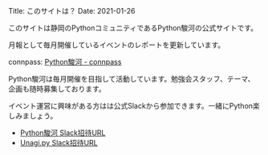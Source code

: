 Title: このサイトは？
Date: 2021-01-26

このサイトは静岡のPythonコミュニティであるPython駿河の公式サイトです。

月報として毎月開催しているイベントのレポートを更新しています。

connpass: [Python駿河 - connpass](https://py-suruga.connpass.com/)

Python駿河は毎月開催を目指して活動しています。勉強会スタッフ、テーマ、企画も随時募集しております。

イベント運営に興味がある方はは公式Slackから参加できます。一緒にPython楽しみましょう。

- [Python駿河 Slack招待URL](https://join.slack.com/t/py-suruga/shared_invite/zt-811b9pwj-R_RbCmlTlV4B5iVKxF5gfA)
- [Unagi.py Slack招待URL](https://join.slack.com/t/unagi-py/shared_invite/zt-88t327i8-YHsIV~uWX313LPAaJDR9~Q)
